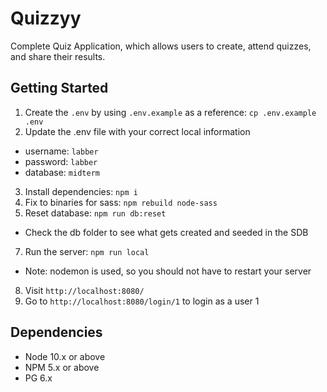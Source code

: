 # Quizzyy

Complete Quiz Application, which allows users to create, attend quizzes, and share their results.

## Getting Started

1. Create the `.env` by using `.env.example` as a reference: `cp .env.example .env`
2. Update the .env file with your correct local information 
  - username: `labber` 
  - password: `labber` 
  - database: `midterm`
3. Install dependencies: `npm i`
4. Fix to binaries for sass: `npm rebuild node-sass`
5. Reset database: `npm run db:reset`
  - Check the db folder to see what gets created and seeded in the SDB
7. Run the server: `npm run local`
  - Note: nodemon is used, so you should not have to restart your server
8. Visit `http://localhost:8080/`
9. Go to `http://localhost:8080/login/1` to login as a user 1


## Dependencies

- Node 10.x or above
- NPM 5.x or above
- PG 6.x
